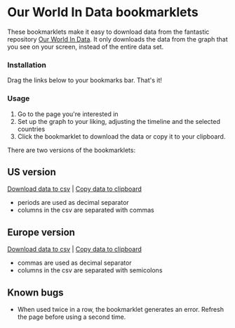 # Our World In Data bookmarklets

These bookmarklets make it easy to download data from the fantastic repository [Our World In Data](http://www.ourworldindata.org). It only downloads the data from the graph that you see on your screen, instead of the entire data set.

### Installation
Drag the links below to your bookmarks bar. That's it!

### Usage
1. Go to the page you're interested in
2. Set up the graph to your liking, adjusting the timeline and the selected countries
3. Click the bookmarklet to download the data or copy it to your clipboard.

There are two versions of the bookmarklets:
## US version
[Download data to csv]() | [Copy data to clipboard]()
- periods are used as decimal separator
- columns in the csv are separated with commas

## Europe version
[Download data to csv]() | <a href="javascript:(function()%7Bfunction%20getOwidData()%7Bvar%20filteredCountry%20%3D%20%5B%5D%3Bvar%20filteredTime%20%3D%20%5B%5D%3BfilteredCountry%20%3D%20grapher.mappableData.filter((obj)%20%3D%3E%20Object.values(grapher.selection.selectedEntityNames).indexOf(obj.entityName)%20%3E%20-1)%3BfilteredTime%20%3D%20filteredCountry.filter((obj)%20%3D%3E%20obj.time%20%3E%3D%20grapher.minTime%20%26%26%20obj.time%20%3C%3D%20grapher.maxTime)%3BfilteredTime.forEach(x%20%3D%3E%20x.time%20%3D%20grapher.formatTime(x.time))%3BfilteredTime.forEach(x%20%3D%3E%20x.value%20%3D%20x.value.toString().replace('.'%2C'%2C'))%3Breturn%20filteredTime%3B%7Dfunction%20jsonToExcel(json)%20%7Bvar%20fields%20%3D%20Object.keys(json%5B0%5D)%3Bvar%20replacer%20%3D%20function(key%2C%20value)%20%7B%20return%20value%20%3D%3D%3D%20null%20%3F%20''%20%3A%20value%20%7D%20%3Bvar%20csv%20%3D%20json.map(function(row)%7Breturn%20fields.map(function(fieldName)%7Breturn%20JSON.stringify(row%5BfieldName%5D%2C%20replacer)%3B%7D).join('%5Ct')%3B%7D)%3Bcsv.unshift(fields.join('%5Ct'))%3Bcsv%20%3D%20csv.join('%5Cr%5Cn')%3Breturn%20csv%3B%7Dfunction%20copyStringToClipboard%20(str)%20%7Bvar%20el%20%3D%20document.createElement('textarea')%3Bel.value%20%3D%20str%3Bel.setAttribute('readonly'%2C%20'')%3Bel.style%20%3D%20%7Bposition%3A%20'absolute'%2C%20left%3A%20'-9999px'%7D%3Bdocument.body.appendChild(el)%3Bel.select()%3Bdocument.execCommand('copy')%3Bdocument.body.removeChild(el)%3B%7Dif%20(window.location.href.split('%2F')%5B2%5D%20%3D%3D%20'ourworldindata.org')%7Bvar%20owidData%20%3D%20getOwidData()%3Bvar%20excelData%20%3D%20jsonToExcel(owidData)%3BcopyStringToClipboard(excelData)%3Bvoid(alert('Data%20copied%20to%20clipboard'))%3B%7D%20else%20%7Balert('This%20bookmarklet%20only%20works%20on%20ourworldindata.org')%7D%7D)()">Copy data to clipboard</a>
- commas are used as decimal separator
- columns in the csv are separated with semicolons

## Known bugs
- When used twice in a row, the bookmarklet generates an error. Refresh the page before using a second time.
